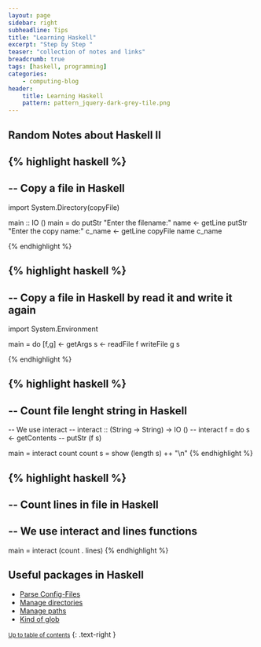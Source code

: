 ```yaml
---
layout: page
sidebar: right
subheadline: Tips
title: "Learning Haskell"
excerpt: "Step by Step "
teaser: "collection of notes and links"
breadcrumb: true
tags: [haskell, programming]
categories:
    - computing-blog
header:
    title: Learning Haskell
    pattern: pattern_jquery-dark-grey-tile.png
---
```


Random Notes about Haskell II
-----------------------------

{% highlight haskell %}
--
-- Copy a file in Haskell
--
import System.Directory(copyFile)

main :: IO ()
main = do 
    putStr "Enter the filename:" 
    name <- getLine 
    putStr "Enter the copy name:" 
    c_name <- getLine
    copyFile name c_name
    
{% endhighlight %}

{% highlight haskell %}
--
-- Copy a file in Haskell by read it and write it again
--

import System.Environment

main = do
      [f,g] <- getArgs
      s     <- readFile f
      writeFile g s

{% endhighlight %}


{% highlight haskell %}
--
-- Count file lenght string in Haskell
--
-- We use interact
-- interact    ::  (String -> String) -> IO ()
-- interact f = do s <- getContents
--                putStr (f s)

main    = interact count
count s = show (length s) ++ "\n"
{% endhighlight %}

{% highlight haskell %}
--
-- Count lines in file in Haskell
--
-- We use interact and lines functions
--

main = interact (count . lines)
{% endhighlight %}


## Useful packages in Haskell


- [Parse Config-Files](https://hackage.haskell.org/package/ConfigFile-1.1.4/docs/Data-ConfigFile.html)
- [Manage directories](https://hackage.haskell.org/package/directory-1.3.6.0/docs/System-Directory.html)
- [Manage paths](https://github.com/hasufell/hpath)
- [Kind of glob](https://hackage.haskell.org/package/filepattern)


<small markdown="1">[Up to table of contents](#toc)</small>
{: .text-right }

